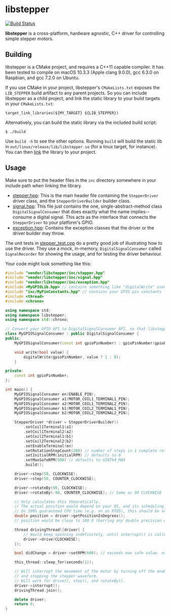 # libstepper

[![Build Status](https://travis-ci.org/udeyrishi/libstepper.svg?branch=master)](https://travis-ci.org/udeyrishi/libstepper)

**libstepper** is a cross-platform, hardware agnostic, C++ driver for controlling simple stepper motors. 


## Building

libstepper is a CMake project, and requires a C++11 capable compiler. It has been tested to compile on macOS 10.3.3 (Apple clang 9.0.0), gcc 6.3.0 on Raspbian, and gcc 7.2.0 on Ubuntu. 

If you use CMake in your project, libstepper's `CMakeLists.txt` exposes the `LIB_STEPPER` build artifact to any parent projects. So you can include libstepper as a child project, and link the static library to your build targets in your `CMakeLists.txt`:

```
target_link_libraries(${MY_TARGET} ${LIB_STEPPER})
```

Alternatively, you can build the static library via the included build script:

```
$ ./build
```

Use `build -h` to see the other options. Running `build` will build the static lib in `out/linux/release/lib/libstepper.so` (for a linux target, for instance). You can then [link](https://stackoverflow.com/a/1705972) the library to your project.

## Usage

Make sure to put the header files in the `inc` directory somewhere in your include path when linking the library.

* [stepper.hpp]: This is the main header file containing the `StepperDriver` driver class, and the `StepperDriverBuilder` builder class.
* [signal.hpp]: This file just contains the one, single-abstract-method class `DigitalSignalConsumer` that does exactly what the name implies--consume a digital signal. This acts as the interface that connects the `StepperDriver` to your platform's GPIO.
* [exception.hpp]: Contains the exception classes that the driver or the driver builder may throw.

The unit tests in [stepper_test.cpp] do a pretty good job of illustrating how to use the driver. They use a mock, in-memory, `DigitalSignalConsumer` called `SignalRecorder` for showing the usage, and for testing the driver behaviour. 

Your code might look something like this:

```cpp
#include "vendor/libstepper/inc/stepper.hpp"
#include "vendor/libstepper/inc/signal.hpp"
#include "vendor/libstepper/inc/exception.hpp"
#include <MyGPIOLib.hpp> // contains something like "digitalWrite" used below
#include "inc/MyPinConstants.hpp" // contains your GPIO pin constants like the ones used below
#include <thread>
#include <chrono>

using namespace std;
using namespace libstepper;
using namespace std::chrono;

// Convert your GPIO API to DigitalSignalConsumer API, so that libstepper can interface with it
class MyGPIOSignalConsumer : public DigitalSignalConsumer {
public:
    MyGPIOSignalConsumer(const int gpioPinNumber) : gpioPinNumber(gpioPinNumber) {}

    void write(bool value) {
        digitalWrite(gpioPinNumber, value ? 1 : 0);
    }

private:
    const int gpioPinNumber;
};

int main() {
    MyGPIOSignalConsumer en(ENABLE_PIN);
    MyGPIOSignalConsumer a1(MOTOR_COIL1_TERMINAL1_PIN);
    MyGPIOSignalConsumer a2(MOTOR_COIL1_TERMINAL2_PIN);
    MyGPIOSignalConsumer b1(MOTOR_COIL2_TERMINAL1_PIN);
    MyGPIOSignalConsumer b2(MOTOR_COIL2_TERMINAL2_PIN);

    StepperDriver *driver = StepperDriverBuilder()
        .setCoil1Terminal1(a1)
        .setCoil1Terminal2(a2)
        .setCoil2Terminal1(b1)
        .setCoil2Terminal2(b2)
        .setEnableTerminal(en)
        .setRotationStepCount(200) // number of steps in 1 complete rotation for your stepper
        .setInitialRPM(initialRPM) // defaults to 0
        .setMaxSafeRPM(500) // defaults to UINT64_MAX
        .build();

    driver->step(50, CLOCKWISE);
    driver->step(50, COUNTER_CLOCKWISE);

    driver->rotateBy(90, CLOCKWISE);
    driver->rotateBy(-90, COUNTER_CLOCKWISE); // Same as 90 CLOCKWISE

    // Only calculates this theoretically.
    // The actual position would depend on your OS, and its scheduling policies.
    // On 100% guaranteed CPU time (e.g. on an RTOS), this should be very close to the real position.
    double position = driver->getPositionInDegrees();
    // position would be close to 180.0 (barring any double precision errors).

    thread drivingThread([driver] {
        // Would keep spinning indefinitely, until interrupt() is called from any thread.
        driver->drive(CLOCKWISE);
    });

    bool didChange = driver->setRPM(600); // exceeds max safe value. no-op. didChange == false

    this_thread::sleep_for(seconds(1));

    // Will interrupt the movement of the motor by turning off the enable pin, 
    // and stopping the stepper waveform. 
    // Will work for drive(), step(), and rotateBy().
    driver->interrupt();
    drivingThread.join();

    delete driver;
    return 0;
}
```

[stepper.hpp]: ./inc/stepper.hpp
[signal.hpp]: ./inc/signal.hpp
[exception.hpp]: ./inc/exception.hpp
[stepper_test.cpp]: ./test/stepper_test.cpp